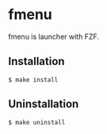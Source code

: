 # fmenu

fmenu is launcher with FZF.

## Installation

```shell
$ make install
```

## Uninstallation

```shel
$ make uninstall
```
